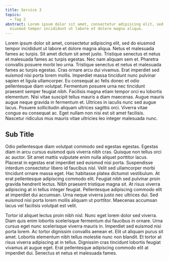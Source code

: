 ```yaml
---
title: Service 3
topics:
  - Tag 2
abstract: Lorem ipsum dolor sit amet, consectetur adipiscing elit, sed do
  eiusmod tempor incididunt ut labore et dolore magna aliqua.
---
```

Lorem ipsum dolor sit amet, consectetur adipiscing elit, sed do eiusmod tempor incididunt ut labore et dolore magna aliqua. Netus et malesuada fames ac turpis. Sit amet dictum sit amet justo. Tristique senectus et netus et malesuada fames ac turpis egestas. Nec nam aliquam sem et. Pharetra convallis posuere morbi leo urna. Tristique senectus et netus et malesuada fames ac turpis egestas. Cras ornare arcu dui vivamus. Erat imperdiet sed euismod nisi porta lorem mollis. Imperdiet massa tincidunt nunc pulvinar sapien et ligula ullamcorper. Eu consequat ac felis donec et odio pellentesque diam volutpat. Fermentum posuere urna nec tincidunt praesent semper feugiat nibh. Facilisis magna etiam tempor orci eu lobortis elementum. Nisi vitae suscipit tellus mauris a diam maecenas. Augue mauris augue neque gravida in fermentum et. Ultrices in iaculis nunc sed augue lacus. Posuere sollicitudin aliquam ultrices sagittis orci. Viverra vitae congue eu consequat ac. Eget nullam non nisi est sit amet facilisis. Nascetur ridiculus mus mauris vitae ultricies leo integer malesuada nunc.

## Sub Title

Odio pellentesque diam volutpat commodo sed egestas egestas. Egestas diam in arcu cursus euismod quis viverra nibh cras. Quisque non tellus orci ac auctor. Sit amet mattis vulputate enim nulla aliquet porttitor lacus. Placerat in egestas erat imperdiet sed euismod nisi porta. Suspendisse interdum consectetur libero id faucibus nisl. Velit sed ullamcorper morbi tincidunt ornare massa eget. Hac habitasse platea dictumst vestibulum. At erat pellentesque adipiscing commodo elit. Feugiat nibh sed pulvinar proin gravida hendrerit lectus. Nibh praesent tristique magna sit. At risus viverra adipiscing at in tellus integer feugiat. Pellentesque adipiscing commodo elit at imperdiet dui accumsan. Urna neque viverra justo nec ultrices dui. Sed euismod nisi porta lorem mollis aliquam ut porttitor. Maecenas accumsan lacus vel facilisis volutpat est velit.

Tortor id aliquet lectus proin nibh nisl. Nunc eget lorem dolor sed viverra. Diam quis enim lobortis scelerisque fermentum dui faucibus in ornare. Urna cursus eget nunc scelerisque viverra mauris in. Imperdiet sed euismod nisi porta lorem. Ac tortor dignissim convallis aenean et. Elit ut aliquam purus sit amet. Lobortis elementum nibh tellus molestie nunc non blandit. Et tortor at risus viverra adipiscing at in tellus. Dignissim cras tincidunt lobortis feugiat vivamus at augue eget. Erat pellentesque adipiscing commodo elit at imperdiet dui. Senectus et netus et malesuada fames.